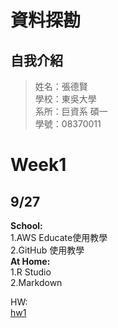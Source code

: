 # 資料探勘
## 自我介紹
> 姓名：張德賢 <br />
> 學校：東吳大學 <br />
> 系所：巨資系 碩一 <br />
> 學號：08370011 <br />

# Week1
## 9/27
**School:**<br />
1.AWS Educate使用教學<br />
2.GitHub     使用教學<br />
**At Home:**<br />
1.R Studio <br />
2.Markdown <br />

HW: <br />
[hw1](https://08370011.github.io/data-mining/Week1/hw1.html)

